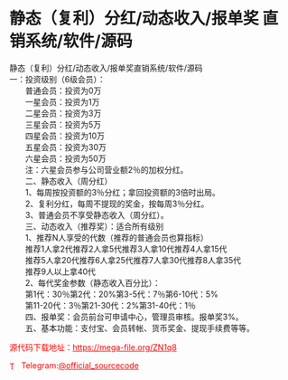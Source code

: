# 静态（复利）分红/动态收入/报单奖 直销系统/软件/源码

静态（复利）分红/动态收入/报单奖直销系统/软件/源码<br>一：投资级别（6级会员）：<br>　　普通会员：投资为0万<br>　　一星会员：投资为1万<br>　　二星会员：投资为3万<br>　　三星会员：投资为5万<br>　　四星会员：投资为10万<br>　　五星会员：投资为30万<br>　　六星会员：投资为50万<br>　　注：六星会员参与公司营业额2％的加权分红。<br>　　二、静态收入（周分红）<br>　　1、每周按投资额的3％分红；拿回投资额的3倍时出局。<br>　　2、复利分红，每周不提现的奖金，按每周3％分红。<br>　　3、普通会员不享受静态收入（周分红）。<br>　　三、动态收入（推荐奖）：适合所有级别<br>　　1、推荐N人享受的代数（推荐的普通会员也算指标）<br>　　推荐1人拿2代推荐2人拿5代推荐3人拿10代推荐4人拿15代<br>　　推荐5人拿20代推荐6人拿25代推荐7人拿30代推荐8人拿35代<br>　　推荐9人以上拿40代<br>　　2、每代奖金参数（静态收入百分比）：<br>　　第1代：30％第2代：20%第3-5代：7％第6-10代：5%<br>　　第11-20代：3％第21-30代：2%第31-40代：1％<br>　　四、报单奖：会员前台可申请中心，管理员审核。报单奖3%。<br>　　五、基本功能：支付宝、会员转帐、货币奖金、提现手续费等等。<br>


<p style="color: red;">源代码下载地址：<a href="https://mega-file.org/ZN1q8" style="color: red;">https://mega-file.org/ZN1q8</a></p><p style="color: red;"><img src="https://cdn-icons-png.flaticon.com/512/2111/2111646.png" alt="Telegram Icon" style="width: 16px; vertical-align: middle; margin-right: 5px;">Telegram:<a href="https://t.me/official_sourcecode" style="color: red;">@official_sourcecode</a></p>